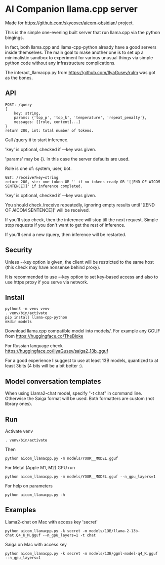# AI Companion llama.cpp server

Made for https://github.com/skycover/aicom-obsidian/ project.

This is the simple one-evening built server that run llama.cpp
via the python bingings.

In fact, both llama.cpp and llama-cpp-python already have a good servers inside themselves.
The main goal to make another one is to set up a minimalistic sandbox to experiment for
various unusual things via simple python code without any infrastructure complications.

The interact_llamacpp.py from https://github.com/IlyaGusev/rulm was got as the bones.

## API

```
POST: /query
{
    key: string,
    params: {'top_p', 'top_k', 'temperature', 'repeat_penalty'},
    messages: [[role, content]...]
}
return 200, int: total number of tokens.
```

Call /query it to start inference.

'key' is optional, checked if --key was given.

'params' may be {}. In this case the server defaults are used.

Role is one of: system, user, bot.

```
GET: /receive?key=string
return 200, str: one token OR '' if no tokens ready OR '[[END OF AICOM SENTENCE]]' if inference completed.
```

'key' is optional, checked if --key was given.

You should check /receive repeatedly, ignoring empty results until '[[END OF AICOM SENTENCE]]' will be received.

If you'll stop check, then the inference will stop till the next request. Simple stop requests if you
don't want to get the rest of inference.

If you'll send a new /query, then inference will be restarted.

## Security

Unless --key option is given, the client will be restricted to the same host (this check may have nonsense behind proxy).

It is recommended to use --key option to set key-based access and also to use https proxy if you serve via network.

## Install

```
python3 -m venv venv
. venv/bin/activate
pip install llama-cpp-python
mkdir models
```

Download llama.cpp compatible model into models/.
For example any GGUF from https://huggingface.co/TheBloke

For Russian language check https://huggingface.co/IlyaGusev/saiga2_13b_gguf

For a good experience I suggest to use at least 13B models, quantized to at least 3bits (4 bits will be a bit better :).

## Model conversation templates

When using Llama2-chat model, specify "-t chat" in command line.
Otherwise the Saiga format will be used.
Both formatters are custom (not library ones).

## Run

Activate venv
```
. venv/bin/activate
```

Then
```
python aicom_llamacpp.py -m models/YOUR__MODEL.gguf
```

For Metal (Apple M1, M2) GPU run
```
python aicom_llamacpp.py -m models/YOUR__MODEL.gguf --n_gpu_layers=1
```

For help on parameters
```
python aicom_llamacpp.py -h
```

## Examples

Llama2-chat on Mac with access key 'secret'
```
python aicom_llamacpp.py -k secret -m models/13B/llama-2-13b-chat.Q4_K_M.gguf --n_gpu_layers=1 -t chat
```

Saiga on Mac with access key
```
python aicom_llamacpp.py -k secret -m models/13B/ggml-model-q4_K.gguf --n_gpu_layers=1
```
